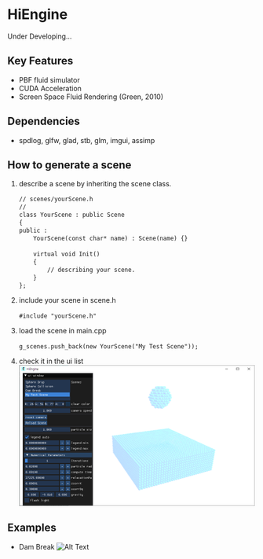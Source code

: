# HiEngine
Under Developing...

## Key Features
- PBF fluid simulator
- CUDA Acceleration
- Screen Space Fluid Rendering (Green, 2010)

## Dependencies
- spdlog, glfw, glad, stb, glm, imgui, assimp

## How to generate a scene
1. describe a scene by inheriting the scene class.
    ```
    // scenes/yourScene.h
    // 
    class YourScene : public Scene
    {
    public :
        YourScene(const char* name) : Scene(name) {}

        virtual void Init()
        {
            // describing your scene.
        }
    };
    ```
2. include your scene in scene.h
    
    ```#include "yourScene.h"```
    
3. load the scene in main.cpp

    ```g_scenes.push_back(new YourScene("My Test Scene")); ```
    
4. check it in the ui list
![Alt Text](https://github.com/Hipgineer/HiEngine/blob/main/doc/img/myTestScene.png)


## Examples
- Dam Break
![Alt Text](https://github.com/Hipgineer/HiEngine/blob/main/doc/img/ex_dambreak.gif)

